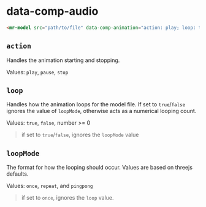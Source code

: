 # data-comp-audio

```html
<mr-model src="path/to/file" data-comp-animation="action: play; loop: true"></mr-entity>
```

## `action`

Handles the animation starting and stopping.

Values: `play`, `pause`, `stop`

## `loop`

Handles how the animation loops for the model file. If set to `true`/`false` ignores the value of `loopMode`, otherwise acts as a numerical looping count.

Values: `true`, `false`, number >= 0

> if set to `true`/`false`, ignores the `loopMode` value

## `loopMode`

The format for how the looping should occur. Values are based on threejs defaults.

Values: `once`, `repeat`, and `pingpong`

> if set to `once`, ignores the `loop` value.
